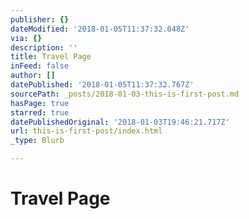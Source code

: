 ```yaml
---
publisher: {}
dateModified: '2018-01-05T11:37:32.048Z'
via: {}
description: ''
title: Travel Page
inFeed: false
author: []
datePublished: '2018-01-05T11:37:32.767Z'
sourcePath: _posts/2018-01-03-this-is-first-post.md
hasPage: true
starred: true
datePublishedOriginal: '2018-01-03T19:46:21.717Z'
url: this-is-first-post/index.html
_type: Blurb

---
```

# Travel Page